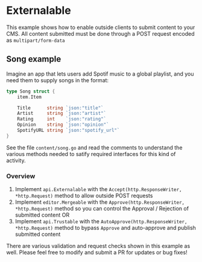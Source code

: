 # Externalable

This example shows how to enable outside clients to submit content to your CMS.
All content submitted must be done through a POST request encoded as `multipart/form-data`

## Song example
Imagine an app that lets users add Spotif music to a global playlist, and you need them
to supply songs in the format:
```go
type Song struct {
	item.Item

	Title      string `json:"title"`
	Artist     string `json:"artist"`
	Rating     int    `json:"rating"`
	Opinion    string `json:"opinion"`
	SpotifyURL string `json:"spotify_url"`
}
```

See the file `content/song.go` and read the comments to understand the various
methods needed to satify required interfaces for this kind of activity.

### Overview
1. Implement `api.Externalable` with the `Accept(http.ResponseWriter, *http.Request)` method to allow outside POST requests
2. Implement `editor.Mergeable` with the `Approve(http.ResponseWriter, *http.Request)` method so you can control the Approval / Rejection of submitted content OR
3. Implement `api.Trustable`  with the `AutoApprove(http.ResponseWriter, *http.Request)` method to bypass `Approve` and auto-approve and publish submitted content

There are various validation and request checks shown in this example as well. 
Please feel free to modify and submit a PR for updates or bug fixes!